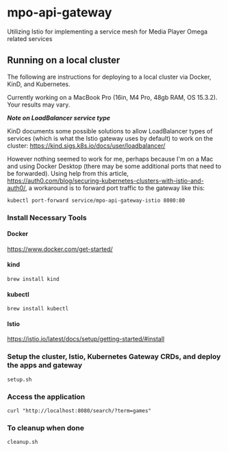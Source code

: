 # mpo-api-gateway
Utilizing Istio for implementing a service mesh for Media Player Omega related services

## Running on a local cluster
The following are instructions for deploying to a local cluster via Docker, KinD, and Kubernetes. 

Currently working on a MacBook Pro (16in, M4 Pro, 48gb RAM, OS 15.3.2). Your results may vary.

***Note on LoadBalancer service type***

KinD documents some possible solutions to allow LoadBalancer types of services (which is what the Istio gateway uses by default) to work on the cluster: https://kind.sigs.k8s.io/docs/user/loadbalancer/

However nothing seemed to work for me, perhaps because I'm on a Mac and using Docker Desktop (there may be some additional ports that need to be forwarded). Using help from this article, https://auth0.com/blog/securing-kubernetes-clusters-with-istio-and-auth0/, a workaround is to forward port traffic to the gateway like this:

`kubectl port-forward service/mpo-api-gateway-istio 8080:80`

### Install Necessary Tools
#### Docker
https://www.docker.com/get-started/

#### kind
`brew install kind`

#### kubectl
`brew install kubectl`

#### Istio
https://istio.io/latest/docs/setup/getting-started/#install

### Setup the cluster, Istio, Kubernetes Gateway CRDs, and deploy the apps and gateway
`setup.sh`

### Access the application
`curl "http://localhost:8080/search/?term=games"`

### To cleanup when done
`cleanup.sh`